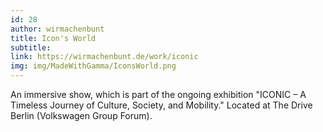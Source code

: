 ```yaml
---
id: 28
author: wirmachenbunt
title: Icon's World
subtitle: 
link: https://wirmachenbunt.de/work/iconic
img: img/MadeWithGamma/IconsWorld.png
---
```

An immersive show, which is part of the ongoing exhibition "ICONIC – A Timeless Journey of Culture, Society, and Mobility." 
Located at The Drive Berlin (Volkswagen Group Forum).

